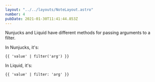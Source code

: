 ```yaml
---
layout: "../../layouts/NoteLayout.astro"
number: 4
pubDate: 2021-01-30T11:41:44.853Z
---
```


Nunjucks and Liquid have different methods for passing arguments to a filter.

In Nunjucks, it's:


```
{{ 'value' | filter('arg') }}
```


In Liquid, it's:


```
{{ 'value' | filter: 'arg' }}
```

